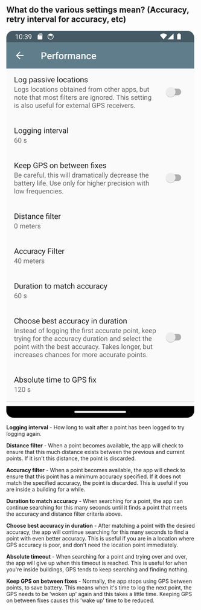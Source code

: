 ## What do the various settings mean? (Accuracy, retry interval for accuracy, etc)

![7b](images/7b.png)

**Logging interval** - How long to wait after a point has been logged to try logging again.

**Distance filter** - When a point becomes available, the app will check to ensure that this much distance exists between the previous and current points. If it isn't this distance, the point is discarded.

**Accuracy filter** - When a point becomes available, the app will check to ensure that this point has a minimum accuracy specified. If it does not match the specified accuracy, the point is discarded. This is useful if you are inside a building for a while.

**Duration to match accuracy** - When searching for a point, the app can continue searching for this many seconds until it finds a point that meets the accuracy and distance filter criteria above.

**Choose best accuracy in duration** - After matching a point with the desired accuracy, the app will continue searching for this many seconds to find a point with even better accuracy.  This is useful if you are in a location where GPS accuracy is poor, and don't need the location point immediately.

**Absolute timeout** - When searching for a point and trying over and over, the app will give up when this timeout is reached.  This is useful for when you're inside buildings, GPS tends to keep searching and finding nothing.  

**Keep GPS on between fixes** - Normally, the app stops using GPS between points, to save battery.  This means when it's time to log the next point, the GPS needs to be 'woken up' again and this takes a little time.  Keeping GPS on between fixes causes this 'wake up' time to be reduced.

